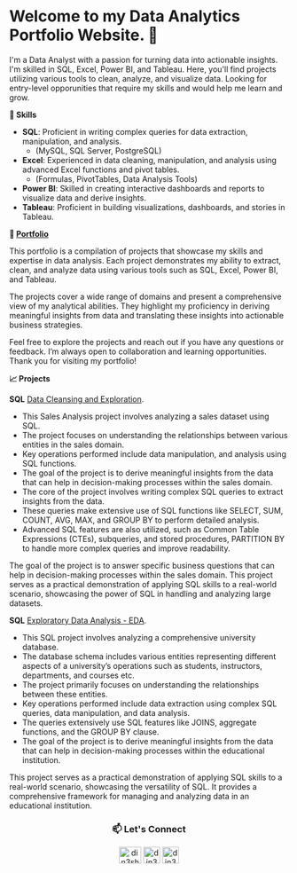 # Welcome to my Data Analytics Portfolio Website. 👋

I'm a Data Analyst with a passion for turning data into actionable insights. I'm skilled in SQL, Excel, Power BI, and Tableau. Here, you'll find projects utilizing various tools to clean, analyze, and visualize data. Looking for entry-level opporunities that require my skills and would help me learn and grow.

**🧰 Skills**

- **SQL**: Proficient in writing complex queries for data extraction, manipulation, and analysis.
    - (MySQL, SQL Server, PostgreSQL)
- **Excel**: Experienced in data cleaning, manipulation, and analysis using advanced Excel functions and pivot tables.
    - (Formulas, PivotTables, Data Analysis Tools)
- **Power BI**: Skilled in creating interactive dashboards and reports to visualize data and derive insights.
- **Tableau**: Proficient in building visualizations, dashboards, and stories in Tableau.

**📁 [Portfolio](https://github.com/din3shn/DA_Portfolio_Proj)**

This portfolio is a compilation of projects that showcase my skills and expertise in data analysis. Each project demonstrates my ability to extract, clean, and analyze data using various tools such as SQL, Excel, Power BI, and Tableau.

The projects cover a wide range of domains and present a comprehensive view of my analytical abilities. They highlight my proficiency in deriving meaningful insights from data and translating these insights into actionable business strategies.

Feel free to explore the projects and reach out if you have any questions or feedback. I’m always open to collaboration and learning opportunities. Thank you for visiting my portfolio!

**📈 Projects**

**SQL** 
[Data Cleansing and Exploration](https://github.com/din3shn/DA_Portfolio_Proj/tree/main/SQL_DataMart_Project).

   - This Sales Analysis project involves analyzing a sales dataset using SQL. <br>
   - The project focuses on understanding the relationships between various entities in the sales domain. <br>
   - Key operations performed include data manipulation, and analysis using SQL functions. <br>
   - The goal of the project is to derive meaningful insights from the data that can help in decision-making processes within the sales domain.<br>
   - The core of the project involves writing complex SQL queries to extract insights from the data. <br> 
   - These queries make extensive use of SQL functions like SELECT, SUM, COUNT, AVG, MAX, and GROUP BY to perform detailed analysis.<br>
   - Advanced SQL features are also utilized, such as Common Table Expressions (CTEs), subqueries, and stored procedures, PARTITION BY to handle more complex queries and improve readability.
     
The goal of the project is to answer specific business questions that can help in decision-making processes within the sales domain. This project serves as a practical demonstration of applying SQL skills to a real-world scenario, showcasing the power of SQL in handling and analyzing large datasets.

**SQL**
[Exploratory Data Analysis - EDA](https://github.com/din3shn/DA_Portfolio_Proj/tree/main/SQL_University_Project).

   - This SQL project involves analyzing a comprehensive university database.
   - The database schema includes various entities representing different aspects of a university’s operations such as students, instructors, departments, and courses etc.
   - The project primarily focuses on understanding the relationships between these entities.
   - Key operations performed include data extraction using complex SQL queries, data manipulation, and data analysis.
   - The queries extensively use SQL features like JOINS, aggregate functions, and the GROUP BY clause.
   - The goal of the project is to derive meaningful insights from the data that can help in decision-making processes within the educational institution.

This project serves as a practical demonstration of applying SQL skills to a real-world scenario, showcasing the versatility of SQL. It provides a comprehensive framework for managing and analyzing data in an educational institution.


<h3 align="center"> 📫 Let's Connect </h3>
<p align=" center">
<a href="https://github.com/din3shn" target="blank"><img align="center" src="https://github.com/din3shn/din3shn.github.io/assets/160537914/a82d25c4-af44-47b8-9607-8e175ec07291" alt="din3shn" height="30" width="40" /></a>
<a href="https://linkedin.com/in/din3shn" target="blank"><img align="center" src="https://raw.githubusercontent.com/rahuldkjain/github-profile-readme-generator/master/src/images/icons/Social/linked-in-alt.svg" alt="din3shn" height="30" width="30" /></a>
<a href="https://www.hackerrank.com/din3shn" target="blank"><img align="center" src="https://raw.githubusercontent.com/rahuldkjain/github-profile-readme-generator/master/src/images/icons/Social/hackerrank.svg" alt="din3shn" height="30" width="30" /></a>

</p>
<!---
din3shn/din3shn is a ✨ special ✨ repository because its `README.md` (this file) appears on your GitHub profile.
You can click the Preview link to take a look at your changes.
--->
